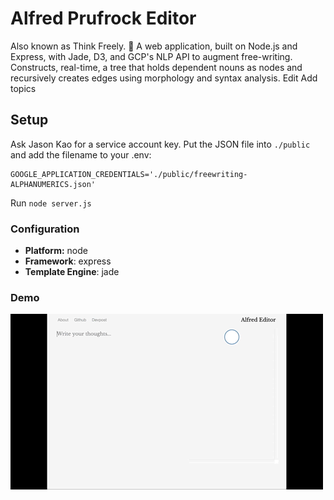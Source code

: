 # Alfred Prufrock Editor  
Also known as Think Freely. 🌳 A web application, built on Node.js and Express, with Jade, D3, and GCP's NLP API to augment free-writing. Constructs, real-time, a tree that holds dependent nouns as nodes and recursively creates edges using morphology and syntax analysis. Edit
Add topics

## Setup
Ask Jason Kao for a service account key. Put the JSON file into `./public` and add the filename to your .env:
```
GOOGLE_APPLICATION_CREDENTIALS='./public/freewriting-ALPHANUMERICS.json'
```
Run `node server.js`

### Configuration
- **Platform:** node
- **Framework**: express
- **Template Engine**: jade

### Demo
<img src="demo.gif"/>
